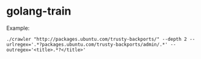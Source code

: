 # golang-train

Example:

`./crawler "http://packages.ubuntu.com/trusty-backports/" --depth 2 --urlregex='.*?packages.ubuntu.com/trusty-backports/admin/.*' --outregex='<title>.*?</title>'`
